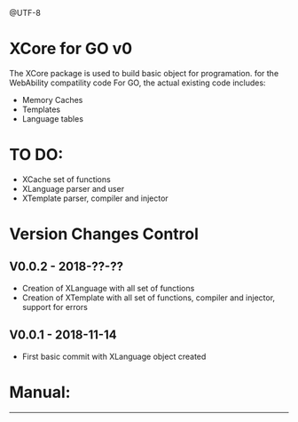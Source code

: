 @UTF-8

XCore for GO v0
=============================

The XCore package is used to build basic object for programation. for the WebAbility compatility code
For GO, the actual existing code includes:
- Memory Caches
- Templates
- Language tables

TO DO:
======
- XCache set of functions
- XLanguage parser and user
- XTemplate parser, compiler and injector

Version Changes Control
=======================

V0.0.2 - 2018-??-??
-----------------------
- Creation of XLanguage with all set of functions
- Creation of XTemplate with all set of functions, compiler and injector, support for errors

V0.0.1 - 2018-11-14
-----------------------
- First basic commit with XLanguage object created



Manual:
=======================


---
